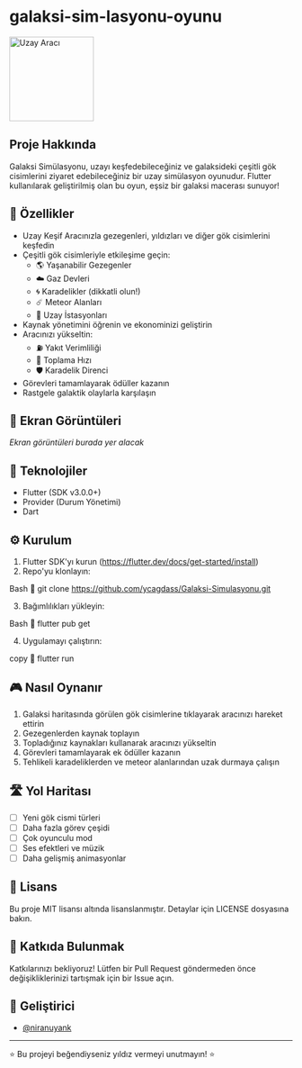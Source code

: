 # galaksi-sim-lasyonu-oyunu
<img src="assets/icon/app_icon.png" alt="Uzay Aracı" width="150">

## Proje Hakkında

Galaksi Simülasyonu, uzayı keşfedebileceğiniz ve galaksideki çeşitli gök cisimlerini ziyaret edebileceğiniz bir uzay simülasyon oyunudur. Flutter kullanılarak geliştirilmiş olan bu oyun, eşsiz bir galaksi macerası sunuyor!

## 🚀 Özellikler

- Uzay Keşif Aracınızla gezegenleri, yıldızları ve diğer gök cisimlerini keşfedin
- Çeşitli gök cisimleriyle etkileşime geçin:
  - 🌎 Yaşanabilir Gezegenler
  - ☁️ Gaz Devleri
  - 🌀 Karadelikler (dikkatli olun!)
  - ☄️ Meteor Alanları
  - 🏢 Uzay İstasyonları
- Kaynak yönetimini öğrenin ve ekonominizi geliştirin
- Aracınızı yükseltin:
  - ⛽️ Yakıt Verimliliği
  - 🔄 Toplama Hızı
  - 🛡 Karadelik Direnci
- Görevleri tamamlayarak ödüller kazanın
- Rastgele galaktik olaylarla karşılaşın

## 📱 Ekran Görüntüleri

*Ekran görüntüleri burada yer alacak*

## 🔧 Teknolojiler

- Flutter (SDK v3.0.0+)
- Provider (Durum Yönetimi)
- Dart

## ⚙️ Kurulum

1. Flutter SDK'yı kurun (https://flutter.dev/docs/get-started/install)
2. Repo'yu klonlayın:
   
Bash

   git clone https://github.com/ycagdass/Galaksi-Simulasyonu.git
   
3. Bağımlılıkları yükleyin:
   
Bash

   flutter pub get
   
4. Uygulamayı çalıştırın:
   
copy

   flutter run
   

## 🎮 Nasıl Oynanır

1. Galaksi haritasında görülen gök cisimlerine tıklayarak aracınızı hareket ettirin
2. Gezegenlerden kaynak toplayın
3. Topladığınız kaynakları kullanarak aracınızı yükseltin
4. Görevleri tamamlayarak ek ödüller kazanın
5. Tehlikeli karadeliklerden ve meteor alanlarından uzak durmaya çalışın

## 🛣 Yol Haritası

- [ ] Yeni gök cismi türleri
- [ ] Daha fazla görev çeşidi
- [ ] Çok oyunculu mod
- [ ] Ses efektleri ve müzik
- [ ] Daha gelişmiş animasyonlar

## 📄 Lisans

Bu proje MIT lisansı altında lisanslanmıştır. Detaylar için LICENSE dosyasına bakın.

## 🤝 Katkıda Bulunmak

Katkılarınızı bekliyoruz! Lütfen bir Pull Request göndermeden önce değişikliklerinizi tartışmak için bir Issue açın.

## 👤 Geliştirici

- [@niranuyank](https://github.com/niranuynk)

---

⭐️ Bu projeyi beğendiyseniz yıldız vermeyi unutmayın! ⭐️
